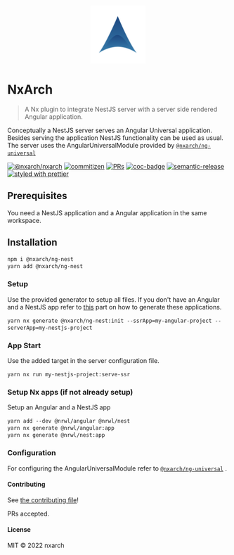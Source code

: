 <p align="center">
 <img width="25%" height="25%" src="nxarch.png">
</p>

# NxArch

> A Nx plugin to integrate NestJS server with a server side rendered Angular application.

Conceptually a NestJS server serves an Angular Universal application.<br>
Besides serving the application NestJS functionality can be used as usual.
The server uses the AngularUniversalModule provided by [`@nxarch/ng-universal`](https://github.com/nxarch/ng-universal)

<p>

[![@nxarch/nxarch](https://github.com/nxarch/nxarch/actions/workflows/ci.yml/badge.svg)](https://github.com/nxarch/nxarch/actions/workflows/ci.yml)
[![commitizen](https://img.shields.io/badge/commitizen-friendly-brightgreen.svg?style=flat-square)]()
[![PRs](https://img.shields.io/badge/PRs-welcome-brightgreen.svg?style=flat-square)]()
[![coc-badge](https://img.shields.io/badge/codeof-conduct-ff69b4.svg?style=flat-square)]()
[![semantic-release](https://img.shields.io/badge/%20%20%F0%9F%93%A6%F0%9F%9A%80-semantic--release-e5079.svg?style=flat-square)](https://github.com/semantic-release/semantic-release)
[![styled with prettier](https://img.shields.io/badge/styled_with-prettier-ff69b4.svg?style=flat-square)](https://github.com/prettier/prettier)

</p>

## Prerequisites

You need a NestJS application and a Angular application in the same workspace.

## Installation

```
npm i @nxarch/ng-nest
yarn add @nxarch/ng-nest
```

### Setup

Use the provided generator to setup all files.
If you don't have an Angular and a NestJS app refer to [this](#setup_nx_apps) part on how to generate these
applications.

```
yarn nx generate @nxarch/ng-nest:init --ssrApp=my-angular-project --serverApp=my-nestjs-project
```

### App Start

Use the added target in the server configuration file.

```
yarn nx run my-nestjs-project:serve-ssr
```

<!----><a name="setup_nx_apps"></a>

### Setup Nx apps (if not already setup)

Setup an Angular and a NestJS app

```
yarn add --dev @nrwl/angular @nrwl/nest
yarn nx generate @nrwl/angular:app
yarn nx generate @nrwl/nest:app
```

### Configuration

For configuring the AngularUniversalModule refer to [`@nxarch/ng-universal`](https://github.com/nxarch/ng-universal)
.

#### Contributing

See [the contributing file](CONTRIBUTING.md)!

PRs accepted.

#### License

MIT © 2022 nxarch
